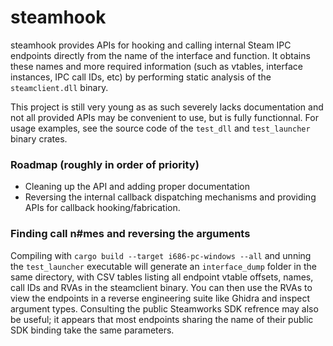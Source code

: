 # steamhook

steamhook provides APIs for hooking and calling internal Steam IPC endpoints directly from the name of the interface and function. It obtains these names and more required information (such as vtables, interface instances, IPC call IDs, etc) by performing static analysis of the `steamclient.dll` binary. 

This project is still very young as as such severely lacks documentation and not all provided APIs may be convenient to use, but is fully functionnal. For usage examples, see the source code of the `test_dll` and `test_launcher` binary crates. 

### Roadmap (roughly in order of priority)
- Cleaning up the API and adding proper documentation
- Reversing the internal callback dispatching mechanisms and providing APIs for callback hooking/fabrication. 

### Finding call n#mes and reversing the arguments
Compiling with `cargo build --target i686-pc-windows --all` and unning the `test_launcher` executable will generate an `interface_dump` folder in the same directory, with CSV tables listing all endpoint vtable offsets, names, call IDs and RVAs in the steamclient binary. You can then use the RVAs to view the endpoints in a reverse engineering suite like Ghidra and inspect argument types. Consulting the public Steamworks SDK refrence may also be useful; it appears that most endpoints sharing the name of their public SDK binding take the same parameters. 

